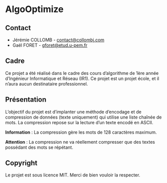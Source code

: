# AlgoOptimize

## Contact
- Jérémie COLLOMB - <contact@collombj.com>
- Gaël FORET - <gforet@etud.u-pem.fr>

## Cadre
Ce projet a été réalisé dans le cadre des cours d’algorithme de 1ère année d’Ingénieur Informatique et Réseau (IR1).
Ce projet est un projet école, et il n’aura aucun destinataire professionnel.

## Présentation
L’objectif du projet est d’implanter une méthode d’encodage et de compression de données (texte uniquement) qui utilise une liste chaînée de mots. La compression repose sur la lecture d’un texte encodé en ASCII.

**Information** : La compression gère les mots de 128 caractères maximum.

**Attention** : La compression ne va réellement compresser que des textes possédant des mots se répétant.


## Copyright
Le projet est sous licence MIT. Merci de bien vouloir la respecter.